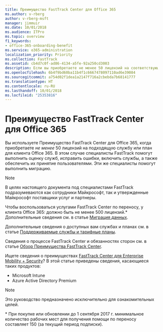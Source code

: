 ```yaml
---
title: Преимущество FastTrack Center для Office 365
ms.author: v-rberg
author: v-rberg-msft
manager: jimmuir
ms.date: 10/01/2018
ms.audience: ITPro
ms.topic: overview
f1_keywords:
- office-365-onboarding-benefit
ms.service: o365-administration
localization_priority: Priority
ms.collection: FastTrack
ms.assetid: cb4d7c0f-ad86-4134-a5fe-92a250cd3003
description: Если вы приобретаете не менее 50 лицензий на соответствующую службу или тарифный план для клиента Office 365:, то можете воспользоваться услугами Преимущество FastTrack Center для Office 365. В этом случае специалисты FastTrack помогут выполнить оценку служб, устранить ошибки, включить службы, а также обеспечить их принятие пользователями. Эти же специалисты помогут выполнить миграцию.
ms.openlocfilehash: 6b4f9bd60ba11b4f1c6667478097110ad6e39084
ms.sourcegitcommit: a754d02f1dea1a2147f716a2cbebda7b68141777
ms.translationtype: HT
ms.contentlocale: ru-RU
ms.lasthandoff: 10/01/2018
ms.locfileid: "25353816"
---
```

# <a name="fasttrack-center-benefit-for-office-365"></a>Преимущество FastTrack Center для Office 365

Вы используете Преимущество FastTrack Center для Office 365, когда приобретаете *не менее* 50 лицензий на подходящую службу или план для клиента Office 365. В этом случае специалисты FastTrack помогут выполнить оценку служб, исправить ошибки, включить службы, а также обеспечить их принятие пользователями. Эти же специалисты помогут выполнить миграцию. 
  
> [!NOTE]
> В целях настоящего документа под специалистами FastTrack подразумеваются как сотрудники Майкрософт, так и утвержденные Майкрософт поставщики услуг и партнеры. 
  
Чтобы воспользоваться услугами FastTrack Center по переносу, у клиента Office 365: должно быть не менее 500 лицензий.\* Дополнительные сведения см. в статье [Миграция данных](O365-data-migration.md).
  
Дополнительные сведения о доступных вам службах и планах см. в статье [Поддерживаемые службы и тарифные планы](O365-eligible-services-and-plans.md).
  
Сведения о процессе FastTrack Center и обязанностях сторон см. в статье [Обзор Преимущества FastTrack Center](O365-fasttrack-benefit-overview.md).
  
Ищете сведения о преимуществах [FastTrack Center для Enterprise Mobility + Security](https://go.microsoft.com/fwlink/?linkid=2005312)? В этой статье приведены сведения, касающиеся таких продуктов:
  
- Microsoft Intune    
- Azure Active Directory Premium 
    
> [!NOTE]
> Это руководство предназначено исключительно для ознакомительных целей. 
  
\* При покупке или обновлении до 1 сентября 2017 г. минимальное количество рабочих мест для получения помощи по переносу составляет 150 (за текущий период подписки).
  

 